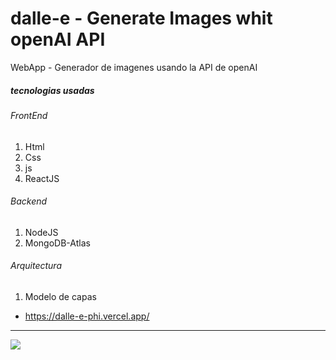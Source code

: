 # dalle-e  - Generate Images whit openAI API

WebApp - Generador de imagenes usando la API de openAI

##### tecnologias usadas

###### FrontEnd
1. Html
2. Css
3. js
4. ReactJS

###### Backend
1. NodeJS
2. MongoDB-Atlas

###### Arquitectura
1. Modelo de capas


- https://dalle-e-phi.vercel.app/

------------


[![](https://i.imgur.com/bXTlem2.png)](https://dalle-e-phi.vercel.app/)
